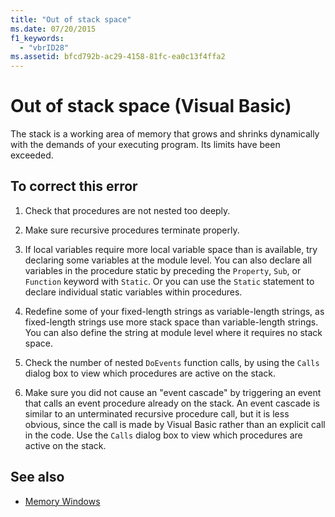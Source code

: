 ```yaml
---
title: "Out of stack space"
ms.date: 07/20/2015
f1_keywords: 
  - "vbrID28"
ms.assetid: bfcd792b-ac29-4158-81fc-ea0c13f4ffa2
---
```

# Out of stack space (Visual Basic)
The stack is a working area of memory that grows and shrinks dynamically with the demands of your executing program. Its limits have been exceeded.  
  
## To correct this error  
  
1. Check that procedures are not nested too deeply.  
  
2. Make sure recursive procedures terminate properly.  
  
3. If local variables require more local variable space than is available, try declaring some variables at the module level. You can also declare all variables in the procedure static by preceding the `Property`, `Sub`, or `Function` keyword with `Static`. Or you can use the `Static` statement to declare individual static variables within procedures.  
  
4. Redefine some of your fixed-length strings as variable-length strings, as fixed-length strings use more stack space than variable-length strings. You can also define the string at module level where it requires no stack space.  
  
5. Check the number of nested `DoEvents` function calls, by using the `Calls` dialog box to view which procedures are active on the stack.  
  
6. Make sure you did not cause an "event cascade" by triggering an event that calls an event procedure already on the stack. An event cascade is similar to an unterminated recursive procedure call, but it is less obvious, since the call is made by Visual Basic rather than an explicit call in the code. Use the `Calls` dialog box to view which procedures are active on the stack.  
  
## See also

- [Memory Windows](/visualstudio/debugger/memory-windows)
